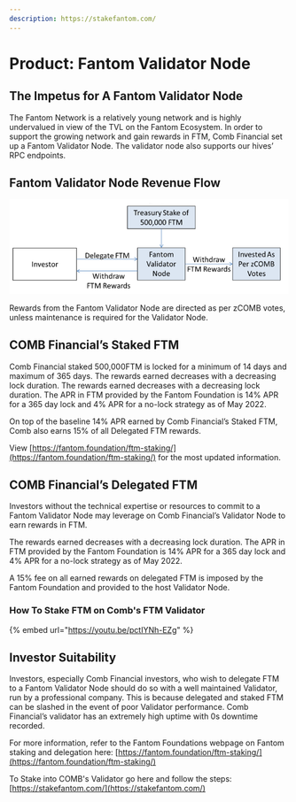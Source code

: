 ```yaml
---
description: https://stakefantom.com/
---
```


# Product: Fantom Validator Node

## The Impetus for A Fantom Validator Node

The Fantom Network is a relatively young network and is highly undervalued in view of the TVL on the Fantom Ecosystem. In order to support the growing network and gain rewards in FTM, Comb Financial set up a Fantom Validator Node. The validator node also supports our hives’ RPC endpoints.

## Fantom Validator Node Revenue Flow

![](<../../.gitbook/assets/image (35).png>)

Rewards from the Fantom Validator Node are directed as per zCOMB votes, unless maintenance is required for the Validator Node.

## COMB Financial’s Staked FTM

Comb Financial staked 500,000FTM is locked for a minimum of 14 days and maximum of 365 days. The rewards earned decreases with a decreasing lock duration. The rewards earned decreases with a decreasing lock duration. The APR in FTM provided by the Fantom Foundation is 14% APR for a 365 day lock and 4% APR for a no-lock strategy as of May 2022.

On top of the baseline 14% APR earned by Comb Financial’s Staked FTM, Comb also earns 15% of all Delegated FTM rewards.

View [https://fantom.foundation/ftm-staking/](https://fantom.foundation/ftm-staking/) for the most updated information.

## COMB Financial’s Delegated FTM

Investors without the technical expertise or resources to commit to a Fantom Validator Node may leverage on Comb Financial’s Validator Node to earn rewards in FTM.

The rewards earned decreases with a decreasing lock duration. The APR in FTM provided by the Fantom Foundation is 14% APR for a 365 day lock and 4% APR for a no-lock strategy as of May 2022.

A 15% fee on all earned rewards on delegated FTM is imposed by the Fantom Foundation and provided to the host Validator Node.

### How To Stake FTM on Comb's FTM Validator

{% embed url="https://youtu.be/pctIYNh-EZg" %}

## Investor Suitability

Investors, especially Comb Financial investors, who wish to delegate FTM to a Fantom Validator Node should do so with a well maintained Validator, run by a professional company. This is because delegated and staked FTM can be slashed in the event of poor Validator performance. Comb Financial’s validator has an extremely high uptime with 0s downtime recorded.

For more information, refer to the Fantom Foundations webpage on Fantom staking and delegation here: [https://fantom.foundation/ftm-staking/](https://fantom.foundation/ftm-staking/)

To Stake into COMB's Validator go here and follow the steps: [https://stakefantom.com/](https://stakefantom.com/)
